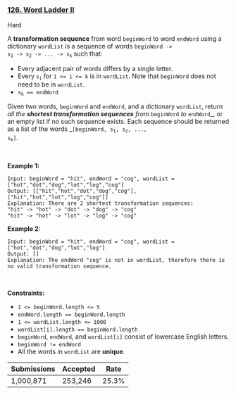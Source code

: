 ### [126. Word Ladder II](https://leetcode.com/problems/word-ladder-ii/)

Hard

A __transformation sequence__ from word `` beginWord `` to word `` endWord `` using a dictionary `` wordList `` is a sequence of words <code>beginWord -> s<sub>1</sub> -> s<sub>2</sub> -> ... -> s<sub>k</sub></code> such that:

*   Every adjacent pair of words differs by a single letter.
*   Every <code>s<sub>i</sub></code> for `` 1 <= i <= k `` is in `` wordList ``. Note that `` beginWord `` does not need to be in `` wordList ``.
*   <code>s<sub>k</sub> == endWord</code>

Given two words, `` beginWord `` and `` endWord ``, and a dictionary `` wordList ``, return _all the __shortest transformation sequences__ from_ `` beginWord `` _to_ `` endWord ``_, or an empty list if no such sequence exists. Each sequence should be returned as a list of the words _<code>[beginWord, s<sub>1</sub>, s<sub>2</sub>, ..., s<sub>k</sub>]</code>.

 

__Example 1:__

```
Input: beginWord = "hit", endWord = "cog", wordList = ["hot","dot","dog","lot","log","cog"]
Output: [["hit","hot","dot","dog","cog"],["hit","hot","lot","log","cog"]]
Explanation: There are 2 shortest transformation sequences:
"hit" -> "hot" -> "dot" -> "dog" -> "cog"
"hit" -> "hot" -> "lot" -> "log" -> "cog"
```

__Example 2:__

```
Input: beginWord = "hit", endWord = "cog", wordList = ["hot","dot","dog","lot","log"]
Output: []
Explanation: The endWord "cog" is not in wordList, therefore there is no valid transformation sequence.
```

 

__Constraints:__

*   `` 1 <= beginWord.length <= 5 ``
*   `` endWord.length == beginWord.length ``
*   `` 1 <= wordList.length <= 1000 ``
*   `` wordList[i].length == beginWord.length ``
*   `` beginWord ``, `` endWord ``, and `` wordList[i] `` consist of lowercase English letters.
*   `` beginWord != endWord ``
*   All the words in `` wordList `` are __unique__.

| Submissions    | Accepted     | Rate   |
| -------------- | ------------ | ------ |
| 1,000,871 | 253,246 | 25.3% |